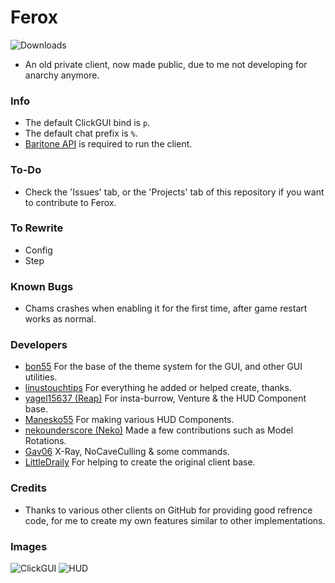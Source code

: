 # Ferox
![Downloads](https://img.shields.io/github/downloads/olliem5/ferox/total)

- An old private client, now made public, due to me not developing for anarchy anymore.

### Info
- The default ClickGUI bind is `p`.
- The default chat prefix is `%`.
- [Baritone API](https://github.com/cabaletta/baritone/releases/download/v1.2.15/baritone-api-forge-1.2.15.jar) is required to run the client.

### To-Do
- Check the 'Issues' tab, or the 'Projects' tab of this repository if you want to contribute to Ferox.

### To Rewrite
- Config
- Step

### Known Bugs
- Chams crashes when enabling it for the first time, after game restart works as normal.

### Developers
- [bon55](https://github.com/bon55) For the base of the theme system for the GUI, and other GUI utilities.
- [linustouchtips](https://github.com/linustouchtips) For everything he added or helped create, thanks.
- [yagel15637 (Reap)](https://github.com/yagel15637) For insta-burrow, Venture & the HUD Component base.
- [Manesko55](https://github.com/Manesko55) For making various HUD Components.
- [nekounderscore (Neko)](https://github.com/nekounderscore) Made a few contributions such as Model Rotations.
- [Gav06](https://github.com/Gav06) X-Ray, NoCaveCulling & some commands.
- [LittleDraily](https://github.com/LittleDraily) For helping to create the original client base.

### Credits
- Thanks to various other clients on GitHub for providing good refrence code, for me to create my own features similar to other implementations.

### Images
![ClickGUI](https://raw.githubusercontent.com/olliem5/ferox/master/images/clickgui.png)
![HUD](https://raw.githubusercontent.com/olliem5/ferox/master/images/hud.png)
